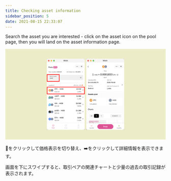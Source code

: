 ```yaml
---
title: Checking asset information
sidebar_position: 5
date: 2021-08-15 22:33:07
---
```


Search the asset you are interested - click on the asset icon on the pool page, then you will land on the asset information page.

![](../assets/asset-info.png)

🔄をクリックして価格表示を切り替え、➡️をクリックして詳細情報を表示できます。

画面を下にスワイプすると、取引ペアの関連チャートと少量の過去の取引記録が表示されます。